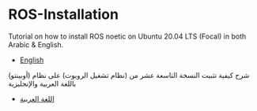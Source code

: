# ROS-Installation
Tutorial on how to install ROS noetic on Ubuntu 20.04 LTS (Focal) in both Arabic & English.
- [English](ROS-Installation-English.md)

شرح كيفية تثبيت النسخة التاسعة عشر من (نظام تشغيل الروبوت) على نظام (أوبينتو) باللغة العربية والإنجليزية
- [اللغة العربية](ROS-Installation-Arabic.md)
